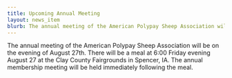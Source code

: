 ```yaml
---
title: Upcoming Annual Meeting
layout: news_item
blurb: The annual meeting of the American Polypay Sheep Association will be on the evening of August 27th
---
```


The annual meeting of the American Polypay Sheep Association will be on the evening of August 27th. There will be a meal at 6:00 Friday evening August 27 at the Clay County Fairgrounds in Spencer, IA. The annual membership meeting will be held immediately following the meal.
